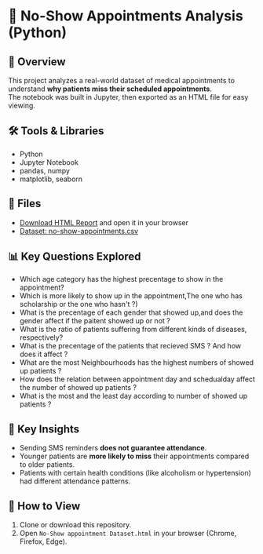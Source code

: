 # 🏥 No-Show Appointments Analysis (Python)

## 📖 Overview
This project analyzes a real-world dataset of medical appointments to understand **why patients miss their scheduled appointments**.  
The notebook was built in Jupyter, then exported as an HTML file for easy viewing.

## 🛠️ Tools & Libraries
- Python
- Jupyter Notebook
- pandas, numpy
- matplotlib, seaborn

## 📂 Files 
- [Download HTML Report](No-Show-appointments-Dataset.html) and open it in your browser
- [Dataset: no-show-appointments.csv](No-Show-appointments-Dataset.csv)


## 📊 Key Questions Explored
- Which age category has the highest precentage to show in the appointment?
- Which is more likely to show up in the appointment,The one who has scholarship or the one who hasn't ?)
- What is the precentage of each gender that showed up,and does the gender affect if the paitent showed up or not ?
- What is the ratio of patients suffering from different kinds of diseases, respectively?
- What is the precentage of the patients that recieved SMS ? And how does it affect ?
- What are the most Neighbourhoods has the highest numbers of showed up patients ?
- How does the relation between appointment day and schedualday affect the number of showed up patients ?
- What is the most and the least day according to number of showed up patients ?


## 🔑 Key Insights
- Sending SMS reminders **does not guarantee attendance**.
- Younger patients are **more likely to miss** their appointments compared to older patients.
- Patients with certain health conditions (like alcoholism or hypertension) had different attendance patterns.


## 🚀 How to View
1. Clone or download this repository.
2. Open `No-Show appointment Dataset.html` in your browser (Chrome, Firefox, Edge).
